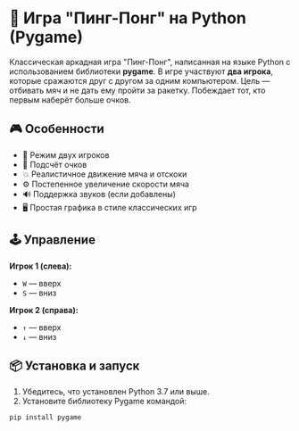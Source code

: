 # 🏓 Игра "Пинг-Понг" на Python (Pygame)

Классическая аркадная игра "Пинг-Понг", написанная на языке Python с использованием библиотеки **pygame**. В игре участвуют **два игрока**, которые сражаются друг с другом за одним компьютером. Цель — отбивать мяч и не дать ему пройти за ракетку. Побеждает тот, кто первым наберёт больше очков.

## 🎮 Особенности

- 👥 Режим двух игроков
- 🎯 Подсчёт очков
- 💥 Реалистичное движение мяча и отскоки
- ⚙️ Постепенное увеличение скорости мяча
- 🔊 Поддержка звуков (если добавлены)
- 🖥 Простая графика в стиле классических игр

## 🕹 Управление

**Игрок 1 (слева):**  
- `W` — вверх  
- `S` — вниз  

**Игрок 2 (справа):**  
- `↑` — вверх  
- `↓` — вниз  

## 📦 Установка и запуск

1. Убедитесь, что установлен Python 3.7 или выше.
2. Установите библиотеку Pygame командой:

```bash
pip install pygame
